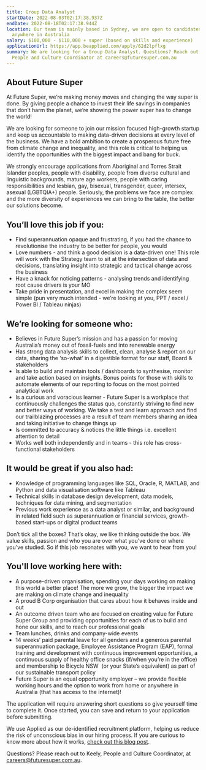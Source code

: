```yaml
---
title: Group Data Analyst
startDate: 2022-08-03T02:17:38.937Z
endDate: 2022-08-18T02:17:38.944Z
location: Our team is mainly based in Sydney, we are open to candidates from
  anywhere in Australia
salary: $100,000 - $110,000 + super (based on skills and experience)
applicationUrl: https://app.beapplied.com/apply/62d2lpflxg
summary: We are looking for a Group Data Analyst. Questions? Reach out to Keely,
  People and Culture Coordinator at careers@futuresuper.com.au
---
```


## About Future Super

At Future Super, we’re making money moves and changing the way super is done. By giving people a chance to invest their life savings in companies that don’t harm the planet, we’re showing the power super has to change the world!

We are looking for someone to join our mission focused high-growth startup and keep us accountable to making data-driven decisions at every level of the business. We have a bold ambition to create a prosperous future free from climate change and inequality, and this role is critical to helping us identify the opportunities with the biggest impact and bang for buck.

We strongly encourage applications from Aboriginal and Torres Strait Islander peoples, people with disability, people from diverse cultural and linguistic backgrounds, mature age workers, people with caring responsibilities and lesbian, gay, bisexual, transgender, queer, intersex, asexual (LGBTQIA+) people. Seriously, the problems we face are complex and the more diversity of experiences we can bring to the table, the better our solutions become.

## You’ll love this job if you:

- Find superannuation opaque and frustrating, if you had the chance to revolutionise the industry to be better for people, you would
- Love numbers - and think a good decision is a data-driven one! This role will work with the Strategy team to sit at the intersection of data and decisions, translating insight into strategic and tactical change across the business
- Have a knack for noticing patterns - analysing trends and identifying root cause drivers is your MO
- Take pride in presentation, and excel in making the complex seem simple (pun very much intended - we’re looking at you, PPT / excel / Power BI / Tableau ninjas)

## We’re looking for someone who:

- Believes in Future Super’s mission and has a passion for moving Australia’s money out of fossil-fuels and into renewable energy
- Has strong data analysis skills to collect, clean, analyse & report on our data, sharing the ‘so-what’ in a digestible format for our staff, Board & stakeholders
- Is able to build and maintain tools / dashboards to synthesise, monitor and take action based on insights. Bonus points for those with skills to automate elements of our reporting to focus on the most pointed analytical work
- Is a curious and voracious learner - Future Super is a workplace that continuously challenges the status quo, constantly striving to find new and better ways of working. We take a test and learn approach and find our trailblazing processes are a result of team members sharing an idea and taking initiative to change things up
- Is committed to accuracy & notices the little things i.e. excellent attention to detail
- Works well both independently and in teams - this role has cross-functional stakeholders

## It would be great if you also had:

- Knowledge of programming languages like SQL, Oracle, R, MATLAB, and Python and data visualisation software like Tableau
- Technical skills in database design development, data models, techniques for data mining, and segmentation
- Previous work experience as a data analyst or similar, and background in related field such as superannuation or financial services, growth-based start-ups or digital product teams

Don’t tick all the boxes? That’s okay, we like thinking outside the box. We value skills, passion and who you are over what you’ve done or where you’ve studied. So if this job resonates with you, we want to hear from you!

## You'll love working here with:

- A purpose-driven organisation, spending your days working on making this world a better place! The more we grow, the bigger the impact we are making on climate change and inequality
- A proud B Corp organisation that cares about how it behaves inside and out
- An outcome driven team who are focused on creating value for Future Super Group and providing opportunities for each of us to build and hone our skills, and to reach our professional goals
- Team lunches, drinks and company-wide events
- 14 weeks’ paid parental leave for all genders and a generous parental superannuation package, Employee Assistance Program (EAP), formal training and development with continuous improvement opportunities, a continuous supply of healthy office snacks (if/when you’re in the office) and membership to Bicycle NSW  (or your State’s equivalent) as part of our sustainable transport policy
- Future Super is an equal opportunity employer – we provide flexible working hours and the option to work from home or anywhere in Australia (that has access to the internet)!

The application will require answering short questions so give yourself time to complete it. Once started, you can save and return to your application before submitting.

We use Applied as our de-identified recruitment platform, helping us reduce the risk of unconscious bias in our hiring process. If you are curious to know more about how it works, [check out this blog post](https://www.linkedin.com/pulse/how-de-identified-recruitment-improving-diversity-our-veronica/?trackingId=0MnwcX%2BBRQSOTl0oogaIbA%3D%3D).

Questions? Please reach out to Keely, People and Culture Coordinator, at careers@futuresuper.com.au.

